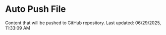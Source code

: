 # Auto Push File

Content that will be pushed to GitHub repository.
Last updated: 06/29/2025, 11:33:09 AM